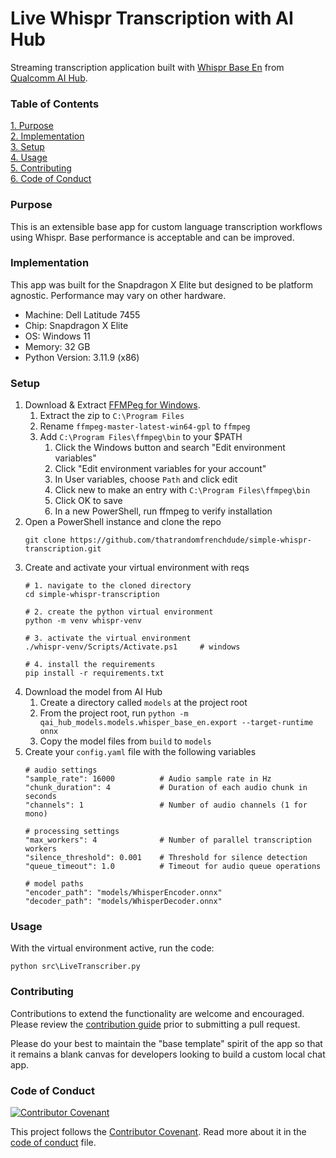 # Live Whispr Transcription with AI Hub

Streaming transcription application built with [Whispr Base En](https://aihub.qualcomm.com/compute/models/whisper_base_en?domain=Audio) from [Qualcomm AI Hub](https://aihub.qualcomm.com/).

### Table of Contents
[1. Purpose](#purpose)<br>
[2. Implementation](#implementation)<br>
[3. Setup](#setup)<br>
[4. Usage](#usage)<br>
[5. Contributing](#contributing)<br>
[6. Code of Conduct](#code-of-conduct)<br>

### Purpose
This is an extensible base app for custom language transcription workflows using Whispr. Base performance is acceptable and can be improved.

### Implementation
This app was built for the Snapdragon X Elite but designed to be platform agnostic. Performance may vary on other hardware.

- Machine: Dell Latitude 7455
- Chip: Snapdragon X Elite
- OS: Windows 11
- Memory: 32 GB
- Python Version: 3.11.9 (x86)

### Setup
1. Download & Extract [FFMPeg for Windows](https://github.com/BtbN/FFmpeg-Builds/releases/download/latest/ffmpeg-master-latest-win64-gpl.zip).
    1. Extract the zip to `C:\Program Files`
    2. Rename `ffmpeg-master-latest-win64-gpl` to `ffmpeg`
    3. Add `C:\Program Files\ffmpeg\bin` to your $PATH
        1. Click the Windows button and search "Edit environment variables"
        2. Click "Edit environment variables for your account"
        3. In User variables, choose `Path` and click edit
        4. Click new to make an entry with `C:\Program Files\ffmpeg\bin`
        5. Click OK to save
        6. In a new PowerShell, run ffmpeg to verify installation
1. Open a PowerShell instance and clone the repo
    ```
    git clone https://github.com/thatrandomfrenchdude/simple-whispr-transcription.git
    ```
2. Create and activate your virtual environment with reqs
    ```
    # 1. navigate to the cloned directory
    cd simple-whispr-transcription

    # 2. create the python virtual environment
    python -m venv whispr-venv

    # 3. activate the virtual environment
    ./whispr-venv/Scripts/Activate.ps1     # windows

    # 4. install the requirements
    pip install -r requirements.txt
    ```
3. Download the model from AI Hub
    1. Create a directory called `models` at the project root
    2. From the project root, run `python -m qai_hub_models.models.whisper_base_en.export --target-runtime onnx`
    3. Copy the model files from `build` to `models` 
3. Create your `config.yaml` file with the following variables
    ```
    # audio settings
    "sample_rate": 16000          # Audio sample rate in Hz
    "chunk_duration": 4           # Duration of each audio chunk in seconds
    "channels": 1                 # Number of audio channels (1 for mono)

    # processing settings
    "max_workers": 4              # Number of parallel transcription workers
    "silence_threshold": 0.001    # Threshold for silence detection
    "queue_timeout": 1.0          # Timeout for audio queue operations

    # model paths
    "encoder_path": "models/WhisperEncoder.onnx"
    "decoder_path": "models/WhisperDecoder.onnx"
    ```

### Usage
With the virtual environment active, run the code:
```
python src\LiveTranscriber.py 
```

### Contributing
Contributions to extend the functionality are welcome and encouraged. Please review the [contribution guide](CONTRIBUTING.md) prior to submitting a pull request. 

Please do your best to maintain the "base template" spirit of the app so that it remains a blank canvas for developers looking to build a custom local chat app.

### Code of Conduct
[![Contributor Covenant](https://img.shields.io/badge/Contributor%20Covenant-2.1-4baaaa.svg)](code_of_conduct.md)

This project follows the [Contributor Covenant](https://www.contributor-covenant.org/). Read more about it in the [code of conduct](CODE_OF_CONDUCT.md) file.